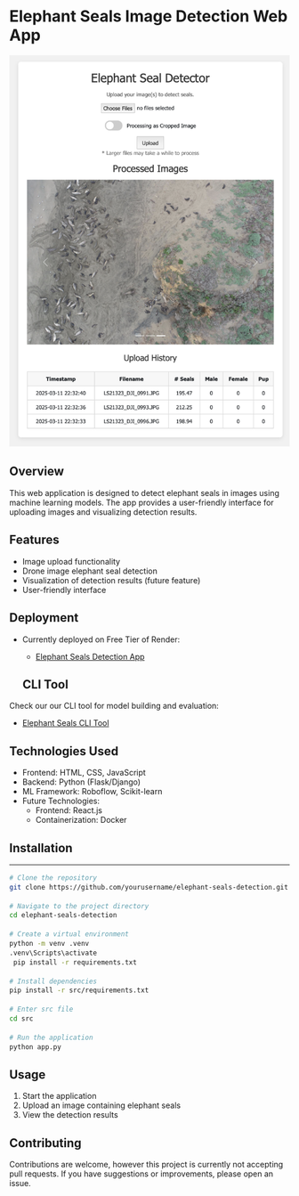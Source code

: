 # Elephant Seals Image Detection Web App

<p align="center">
    <img src="./images/app.png" alt="Elephant Seals Detection App">
</p>

## Overview

This web application is designed to detect elephant seals in images using machine learning models. The app provides a user-friendly interface for uploading images and visualizing detection results.

## Features

- Image upload functionality
- Drone image elephant seal detection
- Visualization of detection results (future feature)
- User-friendly interface

## Deployment

- Currently deployed on Free Tier of Render:
  - [Elephant Seals Detection App](https://elephant-seals-detection.onrender.com)

  ## CLI Tool

Check our our CLI tool for model building and evaluation:
- [Elephant Seals CLI Tool](https://github.com/brandonhjkim/elephant-seals-CLI)

## Technologies Used

- Frontend: HTML, CSS, JavaScript
- Backend: Python (Flask/Django)
- ML Framework: Roboflow, Scikit-learn
- Future Technologies:
    - Frontend: React.js
    - Containerization: Docker

## Installation

---

```bash
# Clone the repository
git clone https://github.com/yourusername/elephant-seals-detection.git

# Navigate to the project directory
cd elephant-seals-detection

# Create a virtual environment
python -m venv .venv
.venv\Scripts\activate
 pip install -r requirements.txt

# Install dependencies
pip install -r src/requirements.txt

# Enter src file
cd src

# Run the application
python app.py
```

## Usage

1. Start the application
2. Upload an image containing elephant seals
3. View the detection results

## Contributing

Contributions are welcome, however this project is currently not accepting pull requests. If you have suggestions or improvements, please open an issue.
